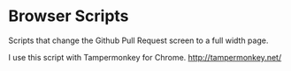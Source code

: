 Browser Scripts
===============

Scripts that change the Github Pull Request screen to a full width page.

I use this script with Tampermonkey for Chrome.
http://tampermonkey.net/
